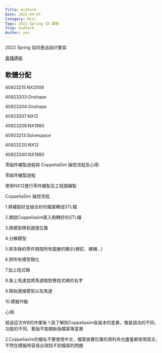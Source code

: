 ```yaml
---
Title: midterm
Date: 2022-04-07
Category: Misc
Tags: 2022 Spring CD 課程
Slug: midterm
Author: yen
---
```


2022 Spring 協同產品設計實習.

<!-- PELICAN_END_SUMMARY -->

[倉儲連結]

軟體分配
--------
40823215:NX2008

40923203:Onshape

40923204:Onshape

40923207:NX12

40923209:NX1980

40923213:Solvespace

40923220:NX12

40923240:NX1980

零組件繪製過程與 CoppeliaSim 操控流程及心得:

零組件繪製過程

使用NX12進行零件繪製及工程圖繪製

CoppeliaSim 操控流程

1.將繪製好並組合好的檔案轉成STL檔

2.開啟Coppeliasim匯入剛轉好的STL檔

3.將模型移到適當位置

4.分解模型

5.將多餘的零件關閉所有圖層的顯示(螺釘、螺帽...)

6.把所有模型簡化

7.加上程式碼

8.裝上馬達並將馬達取對應程式碼的名字

9.開始連接模型以及馬達

10.模擬作動

心得:

經過這次W8的作業後
1.我了解到Coppeliasim各版本的差異，像是語法的不同、功能的不同、舊版不能開新版檔案等差異

2.Coppeliasim的檔名不要使用中文、檔案放置位置的資料夾也盡量都使用英文，不然在模擬時容易出現找不到檔案的問題

[倉儲連結]:https://40923207.github.io/cd2022/content/hwpages.html



